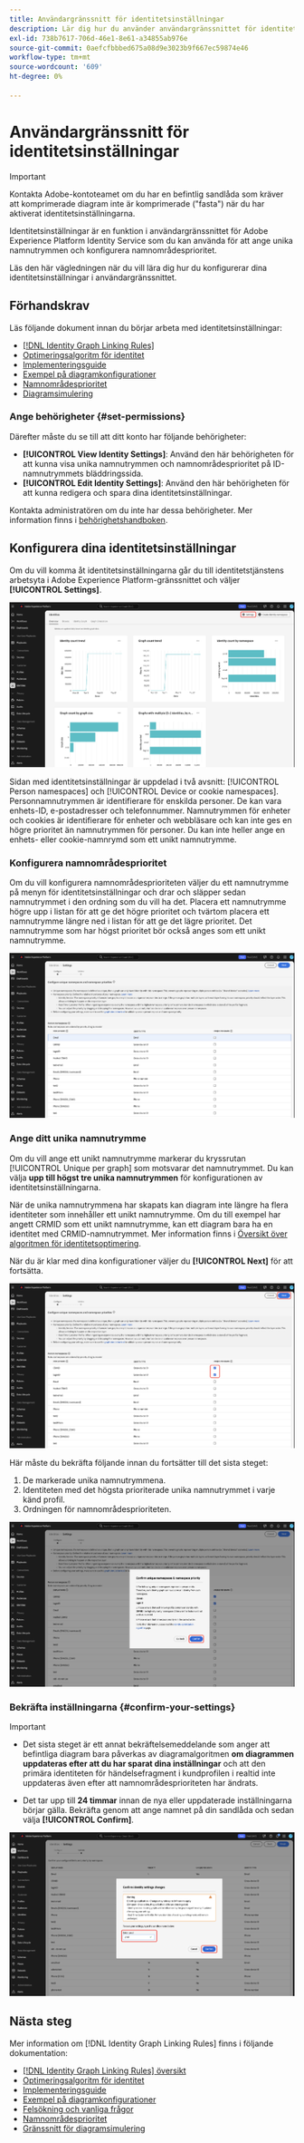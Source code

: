 ```yaml
---
title: Användargränssnitt för identitetsinställningar
description: Lär dig hur du använder användargränssnittet för identitetsinställningar.
exl-id: 738b7617-706d-46e1-8e61-a34855ab976e
source-git-commit: 0aefcfbbbed675a08d9e3023b9f667ec59874e46
workflow-type: tm+mt
source-wordcount: '609'
ht-degree: 0%

---
```


# Användargränssnitt för identitetsinställningar

>[!IMPORTANT]
>
>Kontakta Adobe-kontoteamet om du har en befintlig sandlåda som kräver att komprimerade diagram inte är komprimerade (&quot;fasta&quot;) när du har aktiverat identitetsinställningarna.

Identitetsinställningar är en funktion i användargränssnittet för Adobe Experience Platform Identity Service som du kan använda för att ange unika namnutrymmen och konfigurera namnområdesprioritet.

Läs den här vägledningen när du vill lära dig hur du konfigurerar dina identitetsinställningar i användargränssnittet.

## Förhandskrav

Läs följande dokument innan du börjar arbeta med identitetsinställningar:

* [[!DNL Identity Graph Linking Rules]](./overview.md)
* [Optimeringsalgoritm för identitet](./identity-optimization-algorithm.md)
* [Implementeringsguide](./implementation-guide.md)
* [Exempel på diagramkonfigurationer](./example-configurations.md)
* [Namnområdesprioritet](./namespace-priority.md)
* [Diagramsimulering](./graph-simulation.md)

### Ange behörigheter {#set-permissions}

Därefter måste du se till att ditt konto har följande behörigheter:

* **[!UICONTROL View Identity Settings]**: Använd den här behörigheten för att kunna visa unika namnutrymmen och namnområdesprioritet på ID-namnutrymmets bläddringssida.
* **[!UICONTROL Edit Identity Settings]**: Använd den här behörigheten för att kunna redigera och spara dina identitetsinställningar.

Kontakta administratören om du inte har dessa behörigheter. Mer information finns i [behörighetshandboken](../../access-control/abac/ui/permissions.md).

## Konfigurera dina identitetsinställningar

Om du vill komma åt identitetsinställningarna går du till identitetstjänstens arbetsyta i Adobe Experience Platform-gränssnittet och väljer **[!UICONTROL Settings]**.

![Gränssnittet på kontrollpanelen för identitet med knappen Inställningar markerad.](../images/rules/dashboard.png)

Sidan med identitetsinställningar är uppdelad i två avsnitt: [!UICONTROL Person namespaces] och [!UICONTROL Device or cookie namespaces]. Personnamnutrymmen är identifierare för enskilda personer. De kan vara enhets-ID, e-postadresser och telefonnummer. Namnutrymmen för enheter och cookies är identifierare för enheter och webbläsare och kan inte ges en högre prioritet än namnutrymmen för personer. Du kan inte heller ange en enhets- eller cookie-namnrymd som ett unikt namnutrymme.

### Konfigurera namnområdesprioritet

Om du vill konfigurera namnområdesprioriteten väljer du ett namnutrymme på menyn för identitetsinställningar och drar och släpper sedan namnutrymmet i den ordning som du vill ha det. Placera ett namnutrymme högre upp i listan för att ge det högre prioritet och tvärtom placera ett namnutrymme längre ned i listan för att ge det lägre prioritet. Det namnutrymme som har högst prioritet bör också anges som ett unikt namnutrymme.

![Arbetsytan för identitetsinställningar med ett personnamnområde markerat.](../images/rules/namespace-priority.png)

### Ange ditt unika namnutrymme

Om du vill ange ett unikt namnutrymme markerar du kryssrutan [!UICONTROL Unique per graph] som motsvarar det namnutrymmet. Du kan välja **upp till högst tre unika namnutrymmen** för konfigurationen av identitetsinställningarna.

När de unika namnutrymmena har skapats kan diagram inte längre ha flera identiteter som innehåller ett unikt namnutrymme. Om du till exempel har angett CRMID som ett unikt namnutrymme, kan ett diagram bara ha en identitet med CRMID-namnutrymmet. Mer information finns i [Översikt över algoritmen för identitetsoptimering](./identity-optimization-algorithm.md#unique-namespace).

När du är klar med dina konfigurationer väljer du **[!UICONTROL Next]** för att fortsätta.

![Två namnutrymmen har markerats och definierats som unika.](../images/rules/unique-namespace.png)

Här måste du bekräfta följande innan du fortsätter till det sista steget:

1. De markerade unika namnutrymmena.
2. Identiteten med det högsta prioriterade unika namnutrymmet i varje känd profil.
3. Ordningen för namnområdesprioriteten.

![Ett bekräftelsefönster med knappen &quot;bekräfta&quot; markerad.](../images/rules/confirmation.png)

### Bekräfta inställningarna {#confirm-your-settings}

>[!IMPORTANT]
>
>* Det sista steget är ett annat bekräftelsemeddelande som anger att befintliga diagram bara påverkas av diagramalgoritmen **om diagrammen uppdateras efter att du har sparat dina inställningar** och att den primära identiteten för händelsefragment i kundprofilen i realtid inte uppdateras även efter att namnområdesprioriteten har ändrats.
>
>* Det tar upp till **24 timmar** innan de nya eller uppdaterade inställningarna börjar gälla. Bekräfta genom att ange namnet på din sandlåda och sedan välja **[!UICONTROL Confirm]**.

![Bekräftelsefönstret som visar en varning om en fördröjning på sex timmar innan konfigurationer bearbetas.](../images/rules/complete.png)

## Nästa steg

Mer information om [!DNL Identity Graph Linking Rules] finns i följande dokumentation:

* [[!DNL Identity Graph Linking Rules] översikt](./overview.md)
* [Optimeringsalgoritm för identitet](./identity-optimization-algorithm.md)
* [Implementeringsguide](./implementation-guide.md)
* [Exempel på diagramkonfigurationer](./example-configurations.md)
* [Felsökning och vanliga frågor](./troubleshooting.md)
* [Namnområdesprioritet](./namespace-priority.md)
* [Gränssnitt för diagramsimulering](./graph-simulation.md)
